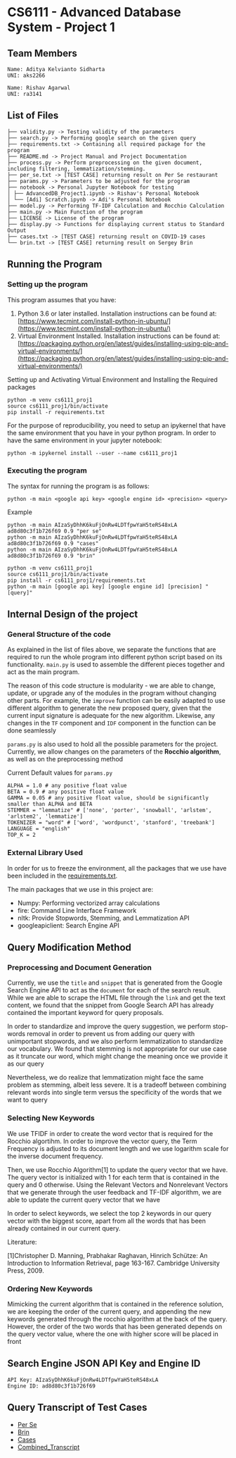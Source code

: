 # CS6111 - Advanced Database System - Project 1

## Team Members
```
Name: Aditya Kelvianto Sidharta
UNI: aks2266
```

```
Name: Rishav Agarwal
UNI: ra3141
```

## List of Files
```
├── validity.py -> Testing validity of the parameters
├── search.py -> Performing google search on the given query
├── requirements.txt -> Containing all required package for the program
├── README.md -> Project Manual and Project Documentation
├── process.py -> Perform preprocessing on the given document, including filtering, lemmatization/stemming.
├── per_se.txt -> [TEST CASE] returning result on Per Se restaurant
├── params.py -> Parameters to be adjusted for the program
├── notebook -> Personal Jupyter Notebook for testing
│ ├── AdvancedDB_Project1.ipynb -> Rishav's Personal Notebook
│ └── [Adi] Scratch.ipynb -> Adi's Personal Notebook
├── model.py -> Performing TF-IDF Calculation and Rocchio Calculation
├── main.py -> Main Function of the program
├── LICENSE -> License of the program
├── display.py -> Functions for displaying current status to Standard Output
├── cases.txt -> [TEST CASE] returning result on COVID-19 cases
└── brin.txt -> [TEST CASE] returning result on Sergey Brin
```


## Running the Program

### Setting up the program

This program assumes that you have:

1. Python 3.6 or later installed. Installation instructions can be found at: [https://www.tecmint.com/install-python-in-ubuntu/](https://www.tecmint.com/install-python-in-ubuntu/)
2. Virtual Environment Installed. Installation instructions can be found at: [https://packaging.python.org/en/latest/guides/installing-using-pip-and-virtual-environments/](https://packaging.python.org/en/latest/guides/installing-using-pip-and-virtual-environments/)

Setting up and Activating Virtual Environment and Installing the Required packages
```
python -m venv cs6111_proj1
source cs6111_proj1/bin/activate
pip install -r requirements.txt
```

For the purpose of reproducibility, you need to setup an ipykernel that have the same environment that you have in your python program. In order to have the same environment in your jupyter notebook:
```
python -m ipykernel install --user --name cs6111_proj1
```

### Executing the program
The syntax for running the program is as follows:
```
python -m main <google api key> <google engine id> <precision> <query>
```

Example
```
python -m main AIzaSyDhhK6kuFjOnRw4LDTfpwYaH5teRS48xLA ad8d80c3f1b726f69 0.9 "per se"
python -m main AIzaSyDhhK6kuFjOnRw4LDTfpwYaH5teRS48xLA ad8d80c3f1b726f69 0.9 "cases"
python -m main AIzaSyDhhK6kuFjOnRw4LDTfpwYaH5teRS48xLA ad8d80c3f1b726f69 0.9 "brin"
```

```
python -m venv cs6111_proj1
source cs6111_proj1/bin/activate
pip install -r cs6111_proj1/requirements.txt
python -m main [google api key] [google engine id] [precision] "[query]"
```

## Internal Design of the project

### General Structure of the code
As explained in the list of files above, we separate the functions that are required to run the whole program into different python script based on its functionality. `main.py` is used to assemble the different pieces together and act as the main program. 

The reason of this code structure is modularity - we are able to change, update, or upgrade any of the modules in the program without changing other parts. For example, the `improve` function can be easily adapted to use different algorithm to generate the new proposed query, given that the current input signature is adequate for the new algorithm. Likewise, any changes in the `TF` component and `IDF` component in the function can be done seamlessly

`params.py` is also used to hold all the possible parameters for the project. Currently, we allow changes on the parameters of the **Rocchio algorithm**, as well as on the preprocessing method

Current Default values for `params.py`
```Python3
ALPHA = 1.0 # any positive float value
BETA = 0.9 # any positive float value
GAMMA = 0.05 # any positive float value, should be significantly smaller than ALPHA and BETA
STEMMER = "lemmatize" # ['none', 'porter', 'snowball', 'arlstem', 'arlstem2', 'lemmatize']
TOKENIZER = "word" # ['word', 'wordpunct', 'stanford', 'treebank']
LANGUAGE = "english"
TOP_K = 2
```

### External Library Used
In order for us to freeze the environment, all the packages that we use have been included in the [requirements.txt](requirements.txt). 

The main packages that we use in this project are:

- Numpy: Performing vectorized array calculations
- fire: Command Line Interface Framework
- nltk: Provide Stopwords, Stemming, and Lemmatization API
- googleapiclient: Search Engine API


## Query Modification Method

### Preprocessing and Document Generation
Currently, we use the `title` and `snippet` that is generated from the Google Search Engine API to act as the `document` 
for each of the search result. While we are able to scrape the HTML file through the `link` and get the text content, 
we found that the snippet from Google Search API has already contained the important keyword for query proposals.

In order to standardize and improve the query suggestion, we perform stop-words removal in order to prevent us from adding our
query with unimportant stopwords, and we also perform lemmatization to standardize our vocabulary. We found that stemming 
is not appropriate for our use case as it truncate our word, which might change the meaning once we provide it as our query

Nevertheless, we do realize that lemmatization might face the same problem as stemming, albeit less severe. It is a tradeoff 
between combining relevant words into single term versus the specificity of the words that we want to query

### Selecting New Keywords
We use TFIDF in order to create the word vector that is required for the Rocchio algortihm. In order to improve the vector query,
the Term Frequency is adjusted to its document length and we use logarithm scale for the inverse document frequency. 

Then, we use Rocchio Algorithm[1] to update the query vector that we have. The query vector is initialized with 1 for each term that is contained in the query and 0 otherwise. 
Using the Relevant Vectors and Nonrelevant Vectors that we generate through the user feedback and TF-IDF algorithm, we are able to update the current query vector that we have

In order to select keywords, we select the top 2 keywords in our query vector with the biggest score, apart from all the words that has been already contained in our current query. 

Literature:

[1]Christopher D. Manning, Prabhakar Raghavan, Hinrich Schütze: An Introduction to Information Retrieval, page 163-167. Cambridge University Press, 2009.

### Ordering New Keywords
Mimicking the current algorithm that is contained in the reference solution, we are keeping the order of the current query, and appending the new keywords generated through the rocchio algorithm at the back of the query. However, the order of the two words that has been generated depends on the query vector value, where the one with higher score will be placed in front

## Search Engine JSON API Key and Engine ID

```
API Key: AIzaSyDhhK6kuFjOnRw4LDTfpwYaH5teRS48xLA
Engine ID: ad8d80c3f1b726f69
```

## Query Transcript of Test Cases

- [Per Se](per_se.txt)
- [Brin](brin.txt)
- [Cases](cases.txt)
- [Combined_Transcript](transcript.txt) 